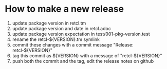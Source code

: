 How to make a new release
====

1. update package version in retcl.tm
2. update package version and date in retcl.adoc
4. update package version expectation in test/001-pkg-version.test
5. rename the retcl-${VERSION}.tm symlink
6. commit these changes with a commit message "Release: retcl-${VERSION}"
7. tag this commit as ${VERSION} with a message of "retcl-${VERSION}"
8. push both the commit and the tag, edit the release notes on github
